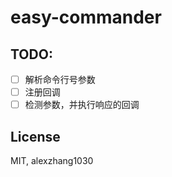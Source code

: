 # easy-commander 

## TODO: 

- [ ] 解析命令行号参数
- [ ] 注册回调
- [ ] 检测参数，并执行响应的回调

## License 

MIT, alexzhang1030